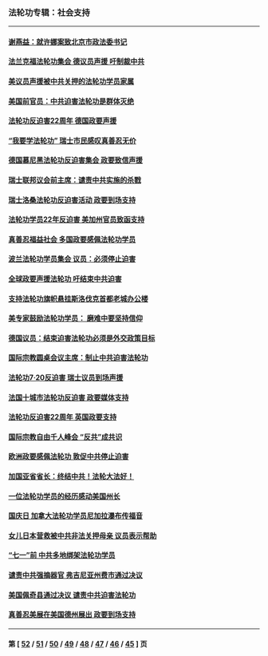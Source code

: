 ### 法轮功专辑：社会支持
---
#### [谢燕益：就许娜案致北京市政法委书记](../../pages/nf4386/n13182701.md?09090430) 
#### [法兰克福法轮功集会 德议员声援 吁制裁中共](../../pages/nf4386/n13175975.md?09090430) 
#### [美议员声援被中共关押的法轮功学员家属](../../pages/nf4386/n13158310.md?09090430) 
#### [美国前官员：中共迫害法轮功是群体灭绝](../../pages/nf4386/n13157750.md?09090430) 
#### [法轮功反迫害22周年 德国政要声援](../../pages/nf4386/n13143632.md?09090430) 
#### [“我要学法轮功” 瑞士市民感叹真善忍无价](../../pages/nf4386/n13129633.md?09090430) 
#### [德国慕尼黑法轮功反迫害集会 政要致信声援](../../pages/nf4386/n13129148.md?09090430) 
#### [瑞士联邦议会前主席：谴责中共实施的杀戮](../../pages/nf4386/n13127336.md?09090430) 
#### [瑞士洛桑法轮功反迫害活动 政要到场支持](../../pages/nf4386/n13119398.md?09090430) 
#### [法轮功学员22年反迫害 美加州官员致函支持](../../pages/nf4386/n13118879.md?09090430) 
#### [真善忍福益社会 多国政要感佩法轮功学员](../../pages/nf4386/n13116951.md?09090430) 
#### [波兰法轮功学员集会 议员：必须停止迫害](../../pages/nf4386/n13116685.md?09090430) 
#### [全球政要声援法轮功 吁结束中共迫害](../../pages/nf4386/n13114441.md?09090430) 
#### [支持法轮功旗帜悬挂斯洛伐克首都老城办公楼](../../pages/nf4386/n13112261.md?09090430) 
#### [美专家鼓励法轮功学员： 磨难中要坚持信仰](../../pages/nf4386/n13108359.md?09090430) 
#### [德国议员：结束迫害法轮功必须是外交政策目标](../../pages/nf4386/n13109600.md?09090430) 
#### [国际宗教圆桌会议主席：制止中共迫害法轮功](../../pages/nf4386/n13108177.md?09090430) 
#### [法轮功7·20反迫害 瑞士议员到场声援](../../pages/nf4386/n13107072.md?09090430) 
#### [法国十城市法轮功反迫害 政要媒体支持](../../pages/nf4386/n13104833.md?09090430) 
#### [法轮功反迫害22周年 英国政要支持](../../pages/nf4386/n13091349.md?09090430) 
#### [国际宗教自由千人峰会 “反共”成共识](../../pages/nf4386/n13091403.md?09090430) 
#### [欧洲政要感佩法轮功 敦促中共停止迫害](../../pages/nf4386/n13090743.md?09090430) 
#### [加国亚省省长：终结中共！法轮大法好！](../../pages/nf4386/n13084394.md?09090430) 
#### [一位法轮功学员的经历感动美国州长](../../pages/nf4386/n13078953.md?09090430) 
#### [国庆日 加拿大法轮功学员尼加拉瀑布传福音](../../pages/nf4386/n13064493.md?09090430) 
#### [女儿日本营救被中共非法关押母亲 议员表示帮助](../../pages/nf4386/n13053042.md?09090430) 
#### [“七一”前 中共多地绑架法轮功学员](../../pages/nf4386/n13045655.md?09090430) 
#### [谴责中共强摘器官 弗吉尼亚州费市通过决议](../../pages/nf4386/n13040108.md?09090430) 
#### [美国佩奇县通过决议 谴责中共迫害法轮功](../../pages/nf4386/n13027185.md?09090430) 
#### [真善忍美展在美国德州展出 政要到场支持](../../pages/nf4386/n13010579.md?09090430) 

---
#### 第 [ [52](./52.md?09090430) / [51](./51.md?09090430) / [50](./50.md?09090430) / [49](./49.md?09090430) / [48](./48.md?09090430) / [47](./47.md?09090430) / [46](./46.md?09090430) / [45](./45.md?09090430) ] 页

